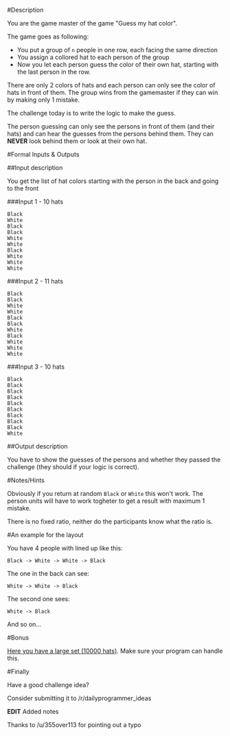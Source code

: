 #Description

You are the game master of the game "Guess my hat color".

The game goes as following:

- You put a group of `n` people in one row, each facing the same direction
- You assign a collored hat to each person of the group
- Now you let each person guess the color of their own hat, starting with the last person in the row.

There are only 2 colors of hats and each person can only see the color of hats in front of them.
The group wins from the gamemaster if they can win by making only 1 mistake.

The challenge today is to write the logic to make the guess.

The person guessing can only see the persons in front of them (and their hats) and can hear the guesses from the persons behind them. 
They can **NEVER** look behind them or look at their own hat.

#Formal Inputs & Outputs

##Input description

You get the list of hat colors starting with the person in the back and going to the front

###Input 1 - 10 hats

    Black
    White
    Black
    Black
    White
    White
    Black
    White
    White
    White

###Input 2 - 11 hats

    Black
    Black
    White
    White
    Black
    Black
    White
    Black
    White
    White
    White

###Input 3 - 10 hats

    Black
    Black
    Black
    Black
    Black
    Black
    Black
    Black
    Black
    White

##Output description

You have to show the guesses of the persons and whether they passed the challenge (they should if your logic is correct).

#Notes/Hints

Obviously if you return at random `Black` or `White` this won't work. The person units will have to work togheter to get a result with maximum 1 mistake.

There is no fixed ratio, neither do the participants know what the ratio is.

#An example for the layout

You have 4 people with lined up like this:

    Black -> White -> White -> Black

The one in the back can see:

    White -> White -> Black

The second one sees:

    White -> Black

And so on...

#Bonus

[Here you have a large set (10000 hats)](https://gist.github.com/fvandepitte/8ab2e2ab0e42e3d4c731). 
Make sure your program can handle this.

#Finally

Have a good challenge idea?

Consider submitting it to /r/dailyprogrammer_ideas

**EDIT** Added notes

Thanks to /u/355over113 for pointing out a typo